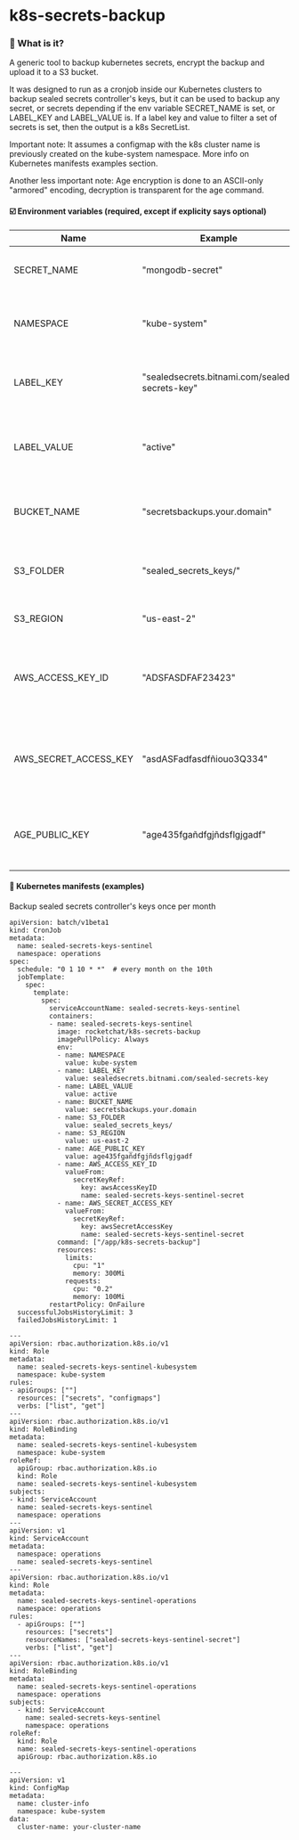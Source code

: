 # k8s-secrets-backup

### 🤔 What is it? 
A generic tool to backup kubernetes secrets, encrypt the backup and upload it to a S3 bucket.

It was designed to run as a cronjob inside our Kubernetes clusters to backup sealed secrets controller's keys, but it can be used to backup any secret, or secrets depending if the env variable SECRET_NAME is set, or LABEL_KEY and LABEL_VALUE is. If a label key and value to filter a set of secrets is set, then the output is a k8s SecretList.

Important note: It assumes a configmap with the k8s cluster name is previously created on the kube-system namespace. More info on Kubernetes manifests examples section.

Another less important note: Age encryption is done to an ASCII-only "armored" encoding, decryption is transparent for the age command.

#### :ballot_box_with_check: Environment variables (required, except if explicity says optional)
| Name                  | Example                              | Help                                                     |
| --------------------- | ------------------------------------ | -------------------------------------------------------- |
SECRET_NAME   | "mongodb-secret"                     | Optional, the secret name to backup
NAMESPACE          | "kube-system" | The namespace where the secret to backup is
LABEL_KEY        | "sealedsecrets.bitnami.com/sealed-secrets-key" | Optional, secret label key to filter secrets to backup
LABEL_VALUE        | "active"                    | Optional, secret label value to filter secrets to backup
BUCKET_NAME             | "secretsbackups.your.domain"                    | AWS s3 bucket name to upload the backups
S3_FOLDER             | "sealed_secrets_keys/"                               |  AWS s3 folder name to upload the backups
S3_REGION              | "us-east-2"                          | AWS s3 region name
AWS_ACCESS_KEY_ID           | "ADSFASDFAF23423"                       | AWS access key that has upload permission on the s3 bucket 
AWS_SECRET_ACCESS_KEY               | "asdASFadfasdfñiouo3Q334" | AWS access secret that has upload permission on the s3 bucket
AGE_PUBLIC_KEY           | "age435fgañdfgjñdsflgjgadf"                            | Age public key matching your private key for decrypt 


#### 🧞 Kubernetes manifests (examples) 

Backup sealed secrets controller's keys once per month
```
apiVersion: batch/v1beta1
kind: CronJob
metadata:
  name: sealed-secrets-keys-sentinel
  namespace: operations
spec:
  schedule: "0 1 10 * *"  # every month on the 10th
  jobTemplate:
    spec:
      template:
        spec:
          serviceAccountName: sealed-secrets-keys-sentinel
          containers:
          - name: sealed-secrets-keys-sentinel
            image: rocketchat/k8s-secrets-backup
            imagePullPolicy: Always
            env:
            - name: NAMESPACE
              value: kube-system
            - name: LABEL_KEY
              value: sealedsecrets.bitnami.com/sealed-secrets-key
            - name: LABEL_VALUE
              value: active
            - name: BUCKET_NAME
              value: secretsbackups.your.domain
            - name: S3_FOLDER
              value: sealed_secrets_keys/
            - name: S3_REGION
              value: us-east-2
            - name: AGE_PUBLIC_KEY
              value: age435fgañdfgjñdsflgjgadf
            - name: AWS_ACCESS_KEY_ID
              valueFrom:
                secretKeyRef:
                  key: awsAccessKeyID
                  name: sealed-secrets-keys-sentinel-secret
            - name: AWS_SECRET_ACCESS_KEY
              valueFrom:
                secretKeyRef:
                  key: awsSecretAccessKey
                  name: sealed-secrets-keys-sentinel-secret
            command: ["/app/k8s-secrets-backup"]
            resources:
              limits:
                cpu: "1"
                memory: 300Mi
              requests:
                cpu: "0.2"
                memory: 100Mi
          restartPolicy: OnFailure
  successfulJobsHistoryLimit: 3
  failedJobsHistoryLimit: 1

---
apiVersion: rbac.authorization.k8s.io/v1
kind: Role
metadata:
  name: sealed-secrets-keys-sentinel-kubesystem
  namespace: kube-system
rules:
- apiGroups: [""]
  resources: ["secrets", "configmaps"]
  verbs: ["list", "get"]
---
apiVersion: rbac.authorization.k8s.io/v1
kind: RoleBinding
metadata:
  name: sealed-secrets-keys-sentinel-kubesystem
  namespace: kube-system
roleRef:
  apiGroup: rbac.authorization.k8s.io
  kind: Role
  name: sealed-secrets-keys-sentinel-kubesystem
subjects:
- kind: ServiceAccount
  name: sealed-secrets-keys-sentinel
  namespace: operations
---
apiVersion: v1
kind: ServiceAccount
metadata:
  namespace: operations
  name: sealed-secrets-keys-sentinel
---
apiVersion: rbac.authorization.k8s.io/v1
kind: Role
metadata:
  name: sealed-secrets-keys-sentinel-operations
  namespace: operations
rules:
  - apiGroups: [""]
    resources: ["secrets"]
    resourceNames: ["sealed-secrets-keys-sentinel-secret"]
    verbs: ["list", "get"]
---
apiVersion: rbac.authorization.k8s.io/v1
kind: RoleBinding
metadata:
  name: sealed-secrets-keys-sentinel-operations
  namespace: operations
subjects:
  - kind: ServiceAccount
    name: sealed-secrets-keys-sentinel
    namespace: operations
roleRef:
  kind: Role
  name: sealed-secrets-keys-sentinel-operations
  apiGroup: rbac.authorization.k8s.io

---
apiVersion: v1
kind: ConfigMap
metadata:
  name: cluster-info
  namespace: kube-system
data:
  cluster-name: your-cluster-name
```

